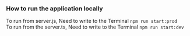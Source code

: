 ### How to run the application locally

To run from server.js, Need to write to the Terminal `npm run start:prod`</br>
To run from the server.ts, Need to write to the Terminal `npm run start:dev`
